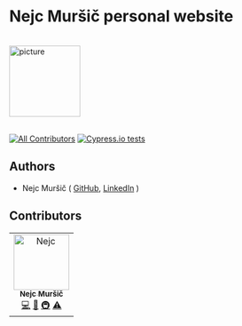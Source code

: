 # Nejc Muršič personal website

<br />

<a href="https://www.joypixels.com/profiles/emoji/framed-picture">
  <img
    height="128"
    width="128"
    alt="picture"
    src="https://d1j8pt39hxlh3d.cloudfront.net/emoji/emojione/5.5/png/unicode/128/1f5bc.png?119038208"
  />
</a>

<br />
<br />

[![All Contributors][all-contributors-badge]](#contributors)
[![Cypress.io tests](https://img.shields.io/badge/cypress.io-tests-green.svg?style=flat-square)](https://cypress.io)

## Authors

- Nejc Muršič ( [GitHub][github], [LinkedIn][linkedin] )

## Contributors

<!-- ALL-CONTRIBUTORS-LIST:START - Do not remove or modify this section -->
<!-- prettier-ignore-start -->
<!-- markdownlint-disable -->

<table>
  <tr>
    <td align="center">
      <a href="https://github.com/nejcm">
        <img src="https://avatars3.githubusercontent.com/u/1865210?v=3" width="100px" alt="Nejc"/>
        <br />
        <sub><b>Nejc Muršič</b></sub>
      </a>
      <br />
      <a href="https://github.com/nejcm/react-image/commits?author=nejcm" title="Code">💻</a> 
      <a href="https://github.com/nejcm/react-image/commits?author=nejcm" title="Documentation">📖</a> 
      <a href="#infra" title="Infrastructure (Hosting, Build-Tools, etc)">🚇</a> <a href="https://github.com/nejcm/react-image/commits?author=nejcm" title="Tests">⚠️</a>
    </td>
  </tr>
</table>

<!-- markdownlint-enable -->
<!-- prettier-ignore-end -->

<!-- ALL-CONTRIBUTORS-LIST:END -->

<!-- prettier-ignore-start -->

[all-contributors-badge]: https://img.shields.io/badge/all_contributors-1-orange.svg
[all-contributors]: https://github.com/all-contributors/all-contributors
[github]: https://github.com/nejcm
[linkedin]: https://www.linkedin.com/in/nejcm/

<!-- prettier-ignore-end -->

